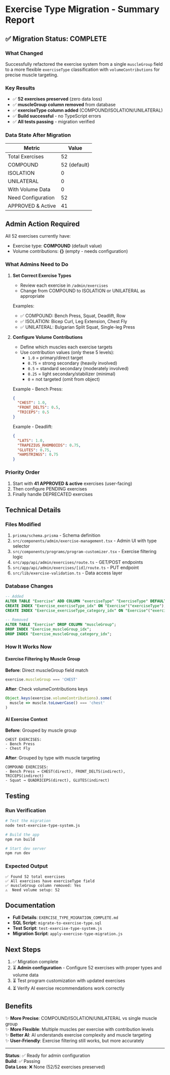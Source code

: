 # Exercise Type Migration - Summary Report

## ✅ Migration Status: COMPLETE

### What Changed
Successfully refactored the exercise system from a single `muscleGroup` field to a more flexible `exerciseType` classification with `volumeContributions` for precise muscle targeting.

### Key Results
- ✅ **52 exercises preserved** (zero data loss)
- ✅ **muscleGroup column removed** from database
- ✅ **exerciseType column added** (COMPOUND/ISOLATION/UNILATERAL)
- ✅ **Build successful** - no TypeScript errors
- ✅ **All tests passing** - migration verified

### Data State After Migration

| Metric | Value |
|--------|-------|
| Total Exercises | 52 |
| COMPOUND | 52 (default) |
| ISOLATION | 0 |
| UNILATERAL | 0 |
| With Volume Data | 0 |
| Need Configuration | 52 |
| APPROVED & Active | 41 |

## Admin Action Required

All 52 exercises currently have:
- Exercise type: **COMPOUND** (default value)
- Volume contributions: **{}** (empty - needs configuration)

### What Admins Need to Do

1. **Set Correct Exercise Types**
   - Review each exercise in `/admin/exercises`
   - Change from COMPOUND to ISOLATION or UNILATERAL as appropriate
   
   Examples:
   - ✅ COMPOUND: Bench Press, Squat, Deadlift, Row
   - ✅ ISOLATION: Bicep Curl, Leg Extension, Chest Fly
   - ✅ UNILATERAL: Bulgarian Split Squat, Single-leg Press

2. **Configure Volume Contributions**
   - Define which muscles each exercise targets
   - Use contribution values (only these 5 levels):
     - `1.0` = primary/direct target
     - `0.75` = strong secondary (heavily involved)
     - `0.5` = standard secondary (moderately involved)
     - `0.25` = light secondary/stabilizer (minimal)
     - `0` = not targeted (omit from object)
   
   Example - Bench Press:
   ```json
   {
     "CHEST": 1.0,
     "FRONT_DELTS": 0.5,
     "TRICEPS": 0.5
   }
   ```

   Example - Deadlift:
   ```json
   {
     "LATS": 1.0,
     "TRAPEZIUS_RHOMBOIDS": 0.75,
     "GLUTES": 0.75,
     "HAMSTRINGS": 0.75
   }
   ```

### Priority Order
1. Start with **41 APPROVED & active** exercises (user-facing)
2. Then configure PENDING exercises
3. Finally handle DEPRECATED exercises

## Technical Details

### Files Modified
1. `prisma/schema.prisma` - Schema definition
2. `src/components/admin/exercise-management.tsx` - Admin UI with type selector
3. `src/components/programs/program-customizer.tsx` - Exercise filtering logic
4. `src/app/api/admin/exercises/route.ts` - GET/POST endpoints
5. `src/app/api/admin/exercises/[id]/route.ts` - PUT endpoint
6. `src/lib/exercise-validation.ts` - Data access layer

### Database Changes
```sql
-- Added
ALTER TABLE "Exercise" ADD COLUMN "exerciseType" "ExerciseType" DEFAULT 'COMPOUND';
CREATE INDEX "Exercise_exerciseType_idx" ON "Exercise"("exerciseType");
CREATE INDEX "Exercise_exerciseType_category_idx" ON "Exercise"("exerciseType", "category");

-- Removed
ALTER TABLE "Exercise" DROP COLUMN "muscleGroup";
DROP INDEX "Exercise_muscleGroup_idx";
DROP INDEX "Exercise_muscleGroup_category_idx";
```

### How It Works Now

#### Exercise Filtering by Muscle Group
**Before**: Direct muscleGroup field match
```typescript
exercise.muscleGroup === 'CHEST'
```

**After**: Check volumeContributions keys
```typescript
Object.keys(exercise.volumeContributions).some(
  muscle => muscle.toLowerCase() === 'chest'
)
```

#### AI Exercise Context
**Before**: Grouped by muscle group
```
CHEST EXERCISES:
- Bench Press
- Chest Fly
```

**After**: Grouped by type with muscle targeting
```
COMPOUND EXERCISES:
- Bench Press → CHEST(direct), FRONT_DELTS(indirect), TRICEPS(indirect)
- Squat → QUADRICEPS(direct), GLUTES(indirect)
```

## Testing

### Run Verification
```bash
# Test the migration
node test-exercise-type-system.js

# Build the app
npm run build

# Start dev server
npm run dev
```

### Expected Output
```
✅ Found 52 total exercises
✅ All exercises have exerciseType field
✅ muscleGroup column removed: Yes
⚠️  Need volume setup: 52
```

## Documentation

- **Full Details**: `EXERCISE_TYPE_MIGRATION_COMPLETE.md`
- **SQL Script**: `migrate-to-exercise-type.sql`
- **Test Script**: `test-exercise-type-system.js`
- **Migration Script**: `apply-exercise-type-migration.js`

## Next Steps

1. ✅ Migration complete
2. ⏳ **Admin configuration** - Configure 52 exercises with proper types and volume data
3. ⏳ Test program customization with updated exercises
4. ⏳ Verify AI exercise recommendations work correctly

## Benefits

✨ **More Precise**: COMPOUND/ISOLATION/UNILATERAL vs single muscle group  
✨ **More Flexible**: Multiple muscles per exercise with contribution levels  
✨ **Better AI**: AI understands exercise complexity and muscle targeting  
✨ **User-Friendly**: Exercise filtering still works, but more accurately  

---

**Status**: ✅ Ready for admin configuration  
**Build**: ✅ Passing  
**Data Loss**: ❌ None (52/52 exercises preserved)
